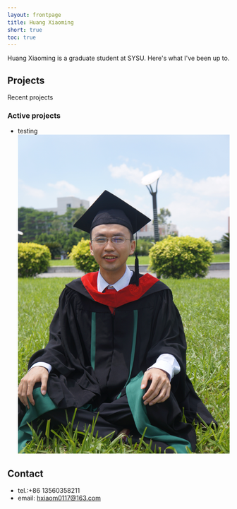 ```yaml
---
layout: frontpage
title: Huang Xiaoming
short: true
toc: true
---
```

Huang Xiaoming is a graduate student at SYSU. Here's what I've been up to.

## Projects

Recent projects

### Active projects
* testing
![images](/static/images/graduation.jpg)
## Contact
* tel.:+86 13560358211
* email: hxiaom0117@163.com
